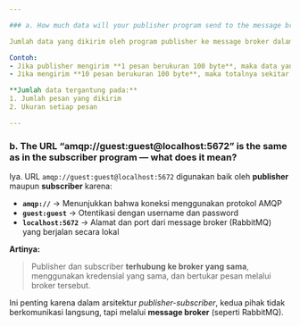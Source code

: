 ```yaml
---

### a. How much data will your publisher program send to the message broker in one run?

Jumlah data yang dikirim oleh program publisher ke message broker dalam satu kali run **tergantung pada isi pesan (message)** dan **berapa banyak pesan yang dikirim**.  

Contoh:
- Jika publisher mengirim **1 pesan berukuran 100 byte**, maka data yang dikirim sekitar **100 byte**.
- Jika mengirim **10 pesan berukuran 100 byte**, maka totalnya sekitar **1000 byte (1 KB)**.

**Jumlah data tergantung pada:**
1. Jumlah pesan yang dikirim
2. Ukuran setiap pesan

---
```


### b. The URL “amqp://guest:guest@localhost:5672” is the same as in the subscriber program — what does it mean?

Iya. URL `amqp://guest:guest@localhost:5672` digunakan baik oleh **publisher** maupun **subscriber** karena:

- **`amqp://`** → Menunjukkan bahwa koneksi menggunakan protokol AMQP
- **`guest:guest`** → Otentikasi dengan username dan password
- **`localhost:5672`** → Alamat dan port dari message broker (RabbitMQ) yang berjalan secara lokal

**Artinya:**
> Publisher dan subscriber **terhubung ke broker yang sama**, menggunakan kredensial yang sama, dan bertukar pesan melalui broker tersebut.

Ini penting karena dalam arsitektur *publisher-subscriber*, kedua pihak tidak berkomunikasi langsung, tapi melalui **message broker** (seperti RabbitMQ).
